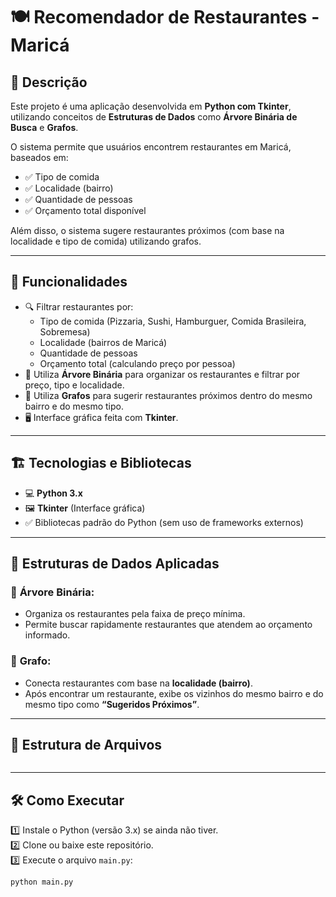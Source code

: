 # 🍽️ Recomendador de Restaurantes - Maricá

## 📜 Descrição
Este projeto é uma aplicação desenvolvida em **Python com Tkinter**, utilizando conceitos de **Estruturas de Dados** como **Árvore Binária de Busca** e **Grafos**.

O sistema permite que usuários encontrem restaurantes em Maricá, baseados em:
- ✅ Tipo de comida
- ✅ Localidade (bairro)
- ✅ Quantidade de pessoas
- ✅ Orçamento total disponível

Além disso, o sistema sugere restaurantes próximos (com base na localidade e tipo de comida) utilizando grafos.

---

## 🚀 Funcionalidades
- 🔍 Filtrar restaurantes por:
  - Tipo de comida (Pizzaria, Sushi, Hamburguer, Comida Brasileira, Sobremesa)
  - Localidade (bairros de Maricá)
  - Quantidade de pessoas
  - Orçamento total (calculando preço por pessoa)
- 🌳 Utiliza **Árvore Binária** para organizar os restaurantes e filtrar por preço, tipo e localidade.
- 🔗 Utiliza **Grafos** para sugerir restaurantes próximos dentro do mesmo bairro e do mesmo tipo.
- 🖥️ Interface gráfica feita com **Tkinter**.

---

## 🏗️ Tecnologias e Bibliotecas
- 💻 **Python 3.x**
- 🖼️ **Tkinter** (Interface gráfica)
- ✅ Bibliotecas padrão do Python (sem uso de frameworks externos)

---

## 🔗 Estruturas de Dados Aplicadas
### 🌳 **Árvore Binária:**
- Organiza os restaurantes pela faixa de preço mínima.
- Permite buscar rapidamente restaurantes que atendem ao orçamento informado.

### 🔗 **Grafo:**
- Conecta restaurantes com base na **localidade (bairro)**.
- Após encontrar um restaurante, exibe os vizinhos do mesmo bairro e do mesmo tipo como **“Sugeridos Próximos”**.

---

## 📁 Estrutura de Arquivos

```
```

---

## 🛠️ Como Executar
1️⃣ Instale o Python (versão 3.x) se ainda não tiver.  
2️⃣ Clone ou baixe este repositório.  
3️⃣ Execute o arquivo `main.py`:
```bash
python main.py